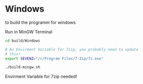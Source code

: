 # Windows

<!--
cd C:/Users/shado/Documents/GitHub/xournalpp-pluginhub/build/Windows
-->

to build the programm for windows

Run in MinGW Terminal
```sh
cd build/Windows

# An Envirment Variable for 7zip, you probably need to update
# this!
export SEVENZ="/c/Program Files/7-Zip/7z.exe"

./build-mingw.sh
```

Envirment Variable for 7zip needed!
